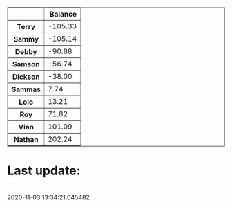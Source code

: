 <table border="1" class="dataframe">
  <thead>
    <tr style="text-align: right;">
      <th></th>
      <th>Balance</th>
    </tr>
  </thead>
  <tbody>
    <tr>
      <th>Terry</th>
      <td>-105.33</td>
    </tr>
    <tr>
      <th>Sammy</th>
      <td>-105.14</td>
    </tr>
    <tr>
      <th>Debby</th>
      <td>-90.88</td>
    </tr>
    <tr>
      <th>Samson</th>
      <td>-56.74</td>
    </tr>
    <tr>
      <th>Dickson</th>
      <td>-38.00</td>
    </tr>
    <tr>
      <th>Sammas</th>
      <td>7.74</td>
    </tr>
    <tr>
      <th>Lolo</th>
      <td>13.21</td>
    </tr>
    <tr>
      <th>Roy</th>
      <td>71.82</td>
    </tr>
    <tr>
      <th>Vian</th>
      <td>101.09</td>
    </tr>
    <tr>
      <th>Nathan</th>
      <td>202.24</td>
    </tr>
  </tbody>
</table><H1>Last update:</h1><br>2020-11-03 13:34:21.045482